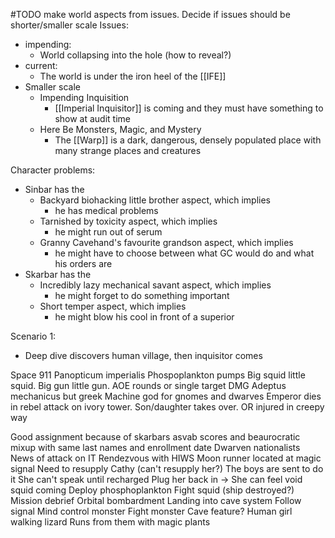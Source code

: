 

#TODO make world aspects from issues. Decide if issues should be shorter/smaller scale
Issues:
- impending: 
	- World collapsing into the hole (how to reveal?)
- current:
	- The world is under the iron heel of the [[IFE]]
- Smaller scale
	- Impending Inquisition
		- [[Imperial Inquisitor]] is coming and they must have something to show at audit time
	- Here Be Monsters, Magic, and Mystery
		- The [[Warp]] is a dark, dangerous, densely populated place with many strange places and creatures


Character problems:
- Sinbar has the
	- Backyard biohacking little brother aspect, which implies
		- he has medical problems
	- Tarnished by toxicity aspect, which implies
		- he might run out of serum
	- Granny Cavehand's favourite grandson aspect, which implies
		- he might have to choose between what GC would do and what his orders are
- Skarbar has the
	- Incredibly lazy mechanical savant aspect, which implies
		- he might forget to do something important
	- Short temper aspect, which implies
		- he might blow his cool in front of a superior


Scenario 1:
- Deep dive discovers human village, then inquisitor comes



Space 911
Panopticum imperialis
Phospoplankton pumps
Big squid little squid. Big gun little gun. AOE rounds or single target DMG
Adeptus mechanicus but greek
Machine god for gnomes and dwarves
Emperor dies in rebel attack on ivory tower. 
Son/daughter takes over. OR injured in creepy way


Good assignment because of skarbars asvab scores and beaurocratic mixup with same last names and enrollment date
Dwarven nationalists
News of attack on IT
Rendezvous with HIWS Moon runner located at magic signal
Need to resupply Cathy (can't resupply her?)
The boys are sent to do it
She can't speak until recharged
Plug her back in -> She can feel void squid coming
Deploy phosphoplankton
Fight squid (ship destroyed?)
Mission debrief
Orbital bombardment
Landing into cave system
Follow signal
Mind control monster
Fight monster
Cave feature?
Human girl walking lizard
Runs from them with magic plants
